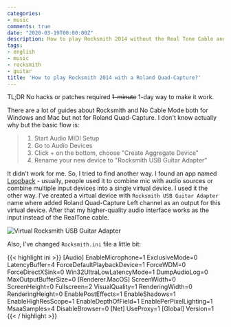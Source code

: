 ```yaml
---
categories:
- music
comments: true
date: "2020-03-19T00:00:00Z"
description: How to play Rocksmith 2014 without the Real Tone Cable and use something like Roland Quad-Capture.
tags:
- english
- music
- rocksmith
- guitar
title: 'How to play Rocksmith 2014 with a Roland Quad-Capture?'
---
```


TL;DR No hacks or patches required ~~1-minute~~ 1-day way to make it work.

There are a lot of guides about Rocksmith and No Cable Mode both for Windows and Mac but not for Roland Quad-Capture. I don't know actually why but the basic flow is:

> 1. Start Audio MIDI Setup
> 2. Go to Audio Devices
> 3. Click + on the bottom, choose "Create Aggregate Device"
> 4. Rename your new device to "Rocksmith USB Guitar Adapter"

It didn't work for me. So, I tried to find another way. I found an app named [Loopback](https://rogueamoeba.com/loopback/) - usually, people used it to combine mic with audio sources or combine multiple input devices into a single virtual device.
I used it the other way. I've created a virtual device with `Rocksmith USB Guitar Adapter` name where added Roland Quad-Capture Left channel as an output for this virtual device. After that my higher-quality audio interface works as the input instead of the RealTone cable.

![Virtual Rocksmith USB Guitar Adapter](https://imgur.com/QS8vVmF.jpg)

Also, I've changed `Rocksmith.ini` file a little bit:

{{< highlight ini >}}
[Audio]
EnableMicrophone=1
ExclusiveMode=0
LatencyBuffer=4
ForceDefaultPlaybackDevice=1
ForceWDM=0
ForceDirectXSink=0
Win32UltraLowLatencyMode=1
DumpAudioLog=0
MaxOutputBufferSize=0
[Renderer.MacOS]
ScreenWidth=0
ScreenHeight=0
Fullscreen=2
VisualQuality=1
RenderingWidth=0
RenderingHeight=0
EnablePostEffects=1
EnableShadows=1
EnableHighResScope=1
EnableDepthOfField=1
EnablePerPixelLighting=1
MsaaSamples=4
DisableBrowser=0
[Net]
UseProxy=1
[Global]
Version=1
{{< / highlight >}}

